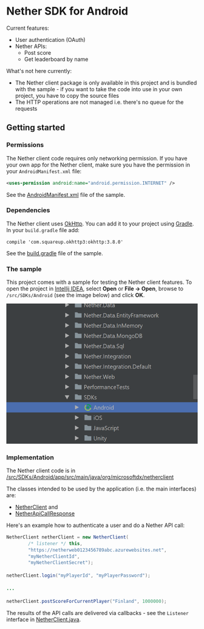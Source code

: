 # Nether SDK for Android #

Current features:
* User authentication (OAuth)
* Nether APIs:
  * Post score
  * Get leaderboard by name

What's not here currently:
* The Nether client package is only available in this project and is bundled
  with the sample - if you want to take the code into use in your own project,
  you have to copy the source files
* The HTTP operations are not managed i.e. there's no queue for the requests

## Getting started ##

### Permissions ###

The Nether client code requires only networking permission. If you have your
own app for the Nether client, make sure you have the permission in your
`AndroidManifest.xml` file:

```xml
<uses-permission android:name="android.permission.INTERNET" />
```

See the [AndroidManifest.xml](/src/SDKs/Android/app/src/main/AndroidManifest.xml)
file of the sample.

### Dependencies ###

The Nether client uses [OkHttp](http://square.github.io/okhttp/). You can add it
to your project using [Gradle](https://gradle.org/). In your
`build.gradle` file add:

```
compile 'com.squareup.okhttp3:okhttp:3.8.0'
```

See the [build.gradle](/src/SDKs/Android/app/build.gradle) file of the sample.

### The sample ###

This project comes with a sample for testing the Nether client features.
To open the project in [Intellij IDEA](https://www.jetbrains.com/idea/), select
**Open** or **File -> Open**, browse to `/src/SDKs/Android` (see the image
below) and click **OK**.

![Opening the project in IntelliJ IDEA](/src/SDKs/Android/doc/opening_project_in_intellij.png)

### Implementation ###

The Nether client code is in
[/src/SDKs/Android/app/src/main/java/org/microsoftdx/netherclient](/src/SDKs/Android/app/src/main/java/org/microsoftdx/netherclient)

The classes intended to be used by the application (i.e. the main interfaces)
are:
* [NetherClient](/src/SDKs/Android/app/src/main/java/org/microsoftdx/netherclient/NetherClient.java) and
* [NetherApiCallResponse](/src/SDKs/Android/app/src/main/java/org/microsoftdx/netherclient/NetherApiCallResponse.java)

Here's an example how to authenticate a user and do a Nether API call:

```java
NetherClient netherClient = new NetherClient(
        /* listener */ this,
        "https://netherweb0123456789abc.azurewebsites.net",
        "myNetherClientId",
        "myNetherClientSecret");

netherClient.login("myPlayerId", "myPlayerPassword");

...

netherClient.postScoreForCurrentPlayer("Finland", 1000000);
```

The results of the API calls are delivered via callbacks - see the `Listener`
interface in
[NetherClient.java](/src/SDKs/Android/app/src/main/java/org/microsoftdx/netherclient/NetherClient.java).
